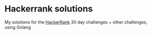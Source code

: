 # Hackerrank solutions
My solutions for the [HackerRank](https://www.hackerrank.com/) 30 day challenges + other challenges, using Golang
